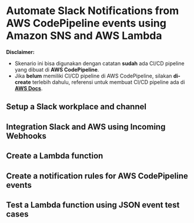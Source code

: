 # Automate Slack Notifications from AWS CodePipeline events using Amazon SNS and AWS Lambda


<b>Disclaimer:</b>
- Skenario ini bisa digunakan dengan catatan <b>sudah</b> ada CI/CD pipeline yang dibuat di <b>AWS CodePipeline</b>.
- Jika <b>belum</b> memiliki CI/CD pipeline di AWS CodePipeline, silakan <b>di-create</b> terlebih dahulu, referensi untuk membuat CI/CD pipeline ada di [<b>AWS Docs</b>](https://docs.aws.amazon.com/codepipeline/latest/userguide/tutorials-simple-codecommit.html).

## Setup a Slack workplace and channel

## Integration Slack and AWS using Incoming Webhooks

## Create a Lambda function

## Create a notification rules for AWS CodePipeline events

## Test a Lambda function using JSON event test cases

